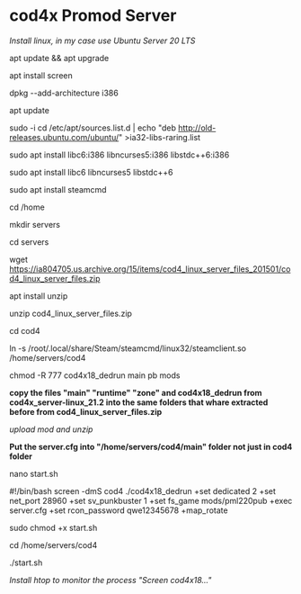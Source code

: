 # cod4x Promod Server


*Install linux, in my case use Ubuntu Server 20 LTS*


apt update && apt upgrade


apt install screen


dpkg --add-architecture i386


apt update


sudo -i cd /etc/apt/sources.list.d | echo "deb http://old-releases.ubuntu.com/ubuntu/" >ia32-libs-raring.list


sudo apt install libc6:i386 libncurses5:i386 libstdc++6:i386


sudo apt install libc6 libncurses5 libstdc++6


sudo apt install steamcmd


cd /home


mkdir servers


cd servers


wget https://ia804705.us.archive.org/15/items/cod4_linux_server_files_201501/cod4_linux_server_files.zip


apt install unzip


unzip cod4_linux_server_files.zip


cd cod4


ln -s /root/.local/share/Steam/steamcmd/linux32/steamclient.so /home/servers/cod4


chmod -R 777 cod4x18_dedrun main pb mods


**copy the files "main" "runtime" "zone" and cod4x18_dedrun from cod4x_server-linux_21.2 into the same folders that whare extracted before from cod4_linux_server_files.zip**


*upload mod and unzip*


**Put the server.cfg into "/home/servers/cod4/main" folder not just in cod4 folder**


nano start.sh


#!/bin/bash
screen -dmS cod4 ./cod4x18_dedrun +set dedicated 2 +set net_port 28960 +set sv_punkbuster 1 +set fs_game mods/pml220pub +exec server.cfg +set rcon_password qwe12345678 +map_rotate


sudo chmod +x start.sh


cd /home/servers/cod4


./start.sh


*Install htop to monitor the process "Screen cod4x18..."*

